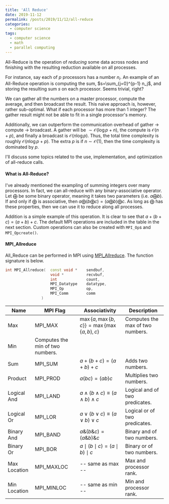 ```yaml
---
title: 'All Reduce'
date: 2019-11-12
permalink: /posts/2019/11/12/all-reduce
categories:
  - computer science
tags:
  - computer science
  - math
  - parallel computing
---
```


All-Reduce is the operation of _reducing_ some data across nodes and finishing with the resulting reduction available on all processes. 

For instance, say each of $p$ processors has a number $n_i$. An example of an All-Reduce operation is computing the sum, $s=\sum_{j=0}^{p-1} n_j$, and storing the resulting sum $s$ on each processor. Seems trivial, right?

We can gather all the numbers on a master processor, compute the average, and then broadcast the result. This naive approach is, however, rather sub-optimal. What if each processor has more than 1 integer? The gather result might not be able to fit in a single processor's memory.

Additionally, we can outperform the communication overhead of gather $\rightarrow$ compute $\rightarrow$ broadcast. A gather will be $\sim\mathcal{O}(\log p + n)$, the compute is $\mathcal{O}(n+p)$, and finally a broadcast is $\mathcal{O}(n\log p)$. Thus, the total time complexity is roughly $\mathcal{O}(n \log p + p)$. The extra $p$ is if $n\sim\mathcal{O}(1)$, then the time complexity is dominated by $p$.

I'll discuss some topics related to the use, implementation, and optimization of all-reduce calls.

#### What is All-Reduce?
I've already mentioned the exampling of summing integers over many processors. In fact, we can all-reduce with any binary-associative operator. Let $\bigoplus$ be some binary operator, meaning it takes two parameters (i.e. $a \bigoplus b$). If and only if $\bigoplus$ is associative, then $a \bigoplus \left(b \bigoplus c\right) = \left(a \bigoplus b\right) \bigoplus c$. As long as $\bigoplus$ has these properties, then we can use it to reduce along all processes.

Addition is a simple example of this operation. It is clear to see that $a+(b+c)=(a+b)+c$. The default MPI operations are included in the table in the next section. Custom operations can also be created with `MPI_Op`s and `MPI_Opcreate()`.



#### MPI_Allreduce
All_Reduce can be performed in MPI using [MPI_Allreduce](https://www.mpich.org/static/docs/latest/www3/MPI_Allreduce.html). The function signature is below.

```c++
int MPI_Allreduce(  const void *    sendbuf,
                    void *          recvbuf, 
                    int             count, 
                    MPI_Datatype    datatype, 
                    MPI_Op          op, 
                    MPI_Comm        comm
                )
```

| Name         | MPI Flag                         | Associativity                                                                              | Description                      |
| ------------ | -------------------------------- | ------------------------------------------------------------------------------------------ | -------------------------------- |
| Max          | MPI_MAX                          | $\max\lbrace a, \max\lbrace b,c\rbrace\rbrace=\max\lbrace\max\lbrace a,b\rbrace ,c\rbrace$ | Computes the max of two numbers. |
| Min          | Computes the min of two numbers. |
| Sum          | MPI_SUM                          | $a+(b+c)=(a+b)+c$                                                                          | Adds two numbers.                |
| Product      | MPI_PROD                         | $a(bc)=(ab)c$                                                                              | Multiplies two numbers.          |
| Logical And  | MPI_LAND                         | $a \land (b \land c) \equiv (a \land b) \land c$                                           | Logical and of two predicates.   |
| Logical Or   | MPI_LOR                          | $a \lor (b \lor c) \equiv (a \lor b) \lor c$                                               | Logical or of two predicates.    |
| Binary And   | MPI_BAND                         | $a \& (b \& c) = (a \& b) \& c$                                                            | Binary and of two numbers.       |
| Binary Or    | MPI_BOR                          | $a \mid (b \mid c) = (a \mid b) \mid c$                                                    | Binary or of two numbers.        |
| Max Location | MPI_MAXLOC                       | -- same as max --                                                                          | Max and processor rank.          |
| Min Location | MPI_MINLOC                       | -- same as min --                                                                          | Min and processor rank.          |


